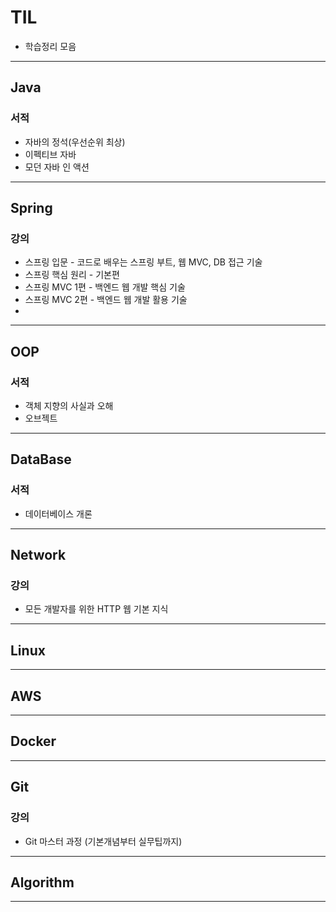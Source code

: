 # TIL
- 학습정리 모음

---

## Java

### 서적
- 자바의 정석(우선순위 최상)
- 이펙티브 자바
- 모던 자바 인 액션

---

## Spring

### 강의
- 스프링 입문 - 코드로 배우는 스프링 부트, 웹 MVC, DB 접근 기술
- 스프링 핵심 원리 - 기본편
- 스프링 MVC 1편  - 백엔드 웹 개발 핵심 기술
- 스프링 MVC 2편 - 백엔드 웹 개발 활용 기술
- 
---

## OOP

### 서적
- 객체 지향의 사실과 오해
- 오브젝트

---

## DataBase

### 서적
- 데이터베이스 개론

---

## Network

### 강의
- 모든 개발자를 위한 HTTP 웹 기본 지식


---

## Linux


---

## AWS


---

## Docker


---

## Git

### 강의
- Git 마스터 과정 (기본개념부터 실무팁까지)

---

## Algorithm

---

